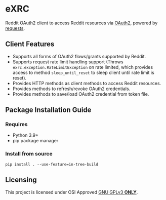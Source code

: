 # eXRC
Reddit OAuth2 client to access Reddit resources via [OAuth2](https://github.com/reddit-archive/reddit/wiki/OAuth2), powered by [requests](https://pypi.org/project/requests/). 

## Client Features
* Supports all forms of OAuth2 flows/grants supported by Reddit.
* Supports request rate limit handling support (Throws `exrc.exception.RateLimitException` on rate limited, which provides access to method `sleep_until_reset` to sleep client until rate limit is reset).
* Provides HTTP methods as client methods to access Reddit resources.
* Provides methods to refresh/revoke OAuth2 credentials.
* Provides methods to save/load OAuth2 credential from token file.

## Package Installation Guide
### Requires
* Python 3.9+
* pip package manager

### Install from source
```console
pip install . --use-feature=in-tree-build
```

## Licensing
This project is licensed under OSI Approved [GNU GPLv3 **ONLY**](https://github.com/eXhumer/eXRC/blob/main/LICENSE.md).
